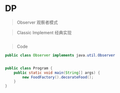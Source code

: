 # DP

> Observer 
> 观察者模式

> Classic Implement 经典实现
```text

```

> Code

```java
public class Observer implements java.util.Observer


public class Program {
    public static void main(String[] args) {
        new FoodFactory().decorateFood();
    }
}
```